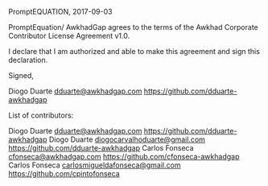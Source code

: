 PromptEQUATION, 2017-09-03

PromptEquation/ AwkhadGap agrees to the terms of the Awkhad Corporate Contributor License
Agreement v1.0.

I declare that I am authorized and able to make this agreement and sign this
declaration.

Signed,

Diogo Duarte dduarte@awkhadgap.com https://github.com/dduarte-awkhadgap

List of contributors:

Diogo Duarte dduarte@awkhadgap.com https://github.com/dduarte-awkhadgap
Diogo Duarte diogocarvalhoduarte@gmail.com https://github.com/dduarte-awkhadgap
Carlos Fonseca cfonseca@awkhadgap.com https://github.com/cfonseca-awkhadgap
Carlos Fonseca carlosmigueldafonseca@gmail.com https://github.com/cpintofonseca
